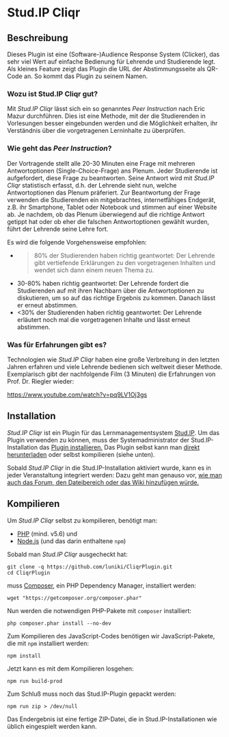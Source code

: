 

# Stud.IP Cliqr


## Beschreibung

Dieses Plugin ist eine (Software-)Audience Response System (Clicker), das sehr viel Wert auf einfache Bedienung für
Lehrende und Studierende legt. Als kleines Feature zeigt das Plugin die URL der Abstimmungsseite als QR-Code an. So
kommt das Plugin zu seinem Namen.


### Wozu ist Stud.IP Cliqr gut?

Mit *Stud.IP Cliqr* lässt sich ein so genanntes *Peer Instruction* nach Eric Mazur durchführen. Dies ist eine Methode, mit
der die Studierenden in Vorlesungen besser eingebunden werden und die Möglichkeit erhalten, ihr Verständnis über die
vorgetragenen Lerninhalte zu überprüfen.


### Wie geht das *Peer Instruction*?

Der Vortragende stellt alle 20-30 Minuten eine Frage mit mehreren Antwortoptionen (Single-Choice-Frage) ans Plenum.
Jeder Studierende ist aufgefordert, diese Frage zu beantworten. Seine Antwort wird mit *Stud.IP Cliqr* statistisch
erfasst, d.h. der Lehrende sieht nun, welche Antwortoptionen das Plenum präferiert. Zur Beantwortung der Frage verwenden
die Studierenden ein mitgebrachtes, internetfähiges Endgerät, z.B. ihr Smartphone, Tablet oder Notebook und stimmen auf
einer Website ab. Je nachdem, ob das Plenum überwiegend auf die richtige Antwort getippt hat oder ob eher die falschen
Antwortoptionen gewählt wurden, führt der Lehrende seine Lehre fort.

Es wird die folgende Vorgehensweise empfohlen:

-   >80% der Studierenden haben richtig geantwortet: Der Lehrende gibt vertiefende Erklärungen zu den vorgetragenen Inhalten und wendet sich dann einem neuen Thema zu.
-   30-80% haben richtig geantwortet: Der Lehrende fordert die Studierenden auf mit ihren Nachbarn über die Antwortoptionen zu diskutieren, um so auf das richtige Ergebnis zu kommen. Danach lässt er erneut abstimmen.
-   <30% der Studierenden haben richtig geantwortet: Der Lehrende erläutert noch mal die vorgetragenen Inhalte und lässt erneut abstimmen.


### Was für Erfahrungen gibt es?

Technologien wie *Stud.IP Cliqr* haben eine große Verbreitung in
den letzten Jahren erfahren und viele Lehrende bedienen sich
weltweit dieser Methode. Exemplarisch gibt der nachfolgende Film (3
Minuten) die Erfahrungen von Prof. Dr. Riegler wieder:

<https://www.youtube.com/watch?v=pq9LV1Oj3gs>


## Installation

*Stud.IP Cliqr* ist ein Plugin für das Lernmanagementsystem
[Stud.IP](https://studip.de). Um das Plugin verwenden zu können, muss der
Systemadministrator der Stud.IP-Installation das [Plugin
installieren.](https://hilfe.studip.de/admin/Admins/PluginVerwaltung) Das Plugin selbst kann man [direkt herunterladen](https://github.com/luniki/CliqrPlugin/releases) oder
selbst kompilieren (siehe unten).

Sobald *Stud.IP Cliqr* in die Stud.IP-Installation aktiviert wurde,
kann es in jeder Veranstaltung integriert werden: Dazu geht man
genauso vor, [wie man auch das Forum, den Dateibereich oder das Wiki
hinzufügen würde.](https://hilfe.studip.de/help/4.0/de/Basis/VeranstaltungenVerwaltenModule)


## Kompilieren

Um *Stud.IP Cliqr* selbst zu kompilieren, benötigt man:

-   [PHP](https://secure.php.net/) (mind. v5.6) und
-   [Node.js](https://nodejs.org) (und das darin enthaltene `npm`)

Sobald man *Stud.IP Cliqr* ausgecheckt hat:

    git clone -q https://github.com/luniki/CliqrPlugin.git
    cd CliqrPlugin

muss [Composer](https://getcomposer.org), ein PHP Dependency Manager, installiert werden:

    wget "https://getcomposer.org/composer.phar"

Nun werden die notwendigen PHP-Pakete mit `composer` installiert:

    php composer.phar install --no-dev

Zum Kompilieren des JavaScript-Codes benötigen wir JavaScript-Pakete, die mit `npm` installiert werden:

    npm install

Jetzt kann es mit dem Kompilieren losgehen:

    npm run build-prod

Zum Schluß muss noch das Stud.IP-Plugin gepackt werden:

    npm run zip > /dev/null

Das Endergebnis ist eine fertige ZIP-Datei, die in Stud.IP-Installationen wie üblich eingespielt werden kann.

